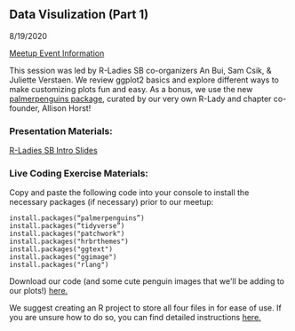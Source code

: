 Data Visulization (Part 1)
---

8/19/2020

[Meetup Event Information](https://www.meetup.com/rladies-santa-barbara/events/272478115/)

This session was led by R-Ladies SB co-organizers An Bui, Sam Csik, & Juliette Verstaen. We review ggplot2 basics and explore different ways to make customizing plots fun and easy. As a bonus, we use the new [palmerpenguins package](https://github.com/allisonhorst/palmerpenguins), curated by our very own R-Lady and chapter co-founder, Allison Horst!

### Presentation Materials:

[R-Ladies SB Intro Slides](https://docs.google.com/presentation/d/1sU2H89F5e409WpYilRqYAqu7DdXSAivccEa4y44xZ7c/edit?usp=sharing)

### Live Coding Exercise Materials:

Copy and paste the following code into your console to install the necessary packages (if necessary) prior to our meetup:

    install.packages(“palmerpenguins”)
    install.packages(“tidyverse”)
    install.packages("patchwork")
    install.packages("hrbrthemes")
    install.packages("ggtext")
    install.packages("ggimage")
    install.packages("rlang")

Download our code (and some cute penguin images that we'll be adding to our plots!) [here.](https://drive.google.com/drive/folders/17mX2I990VXzM806dQtwuAyTEwnMEkUlO?usp=sharing)

We suggest creating an R project to store all four files in for ease of use. If you are unsure how to do so, you can find detailed instructions [here.](https://drive.google.com/file/d/1HAvvoKrX8Ehm_NCipkij0OqUQgWIAdCR/view?usp=sharing)
